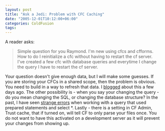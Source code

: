 ```yaml
---
layout: post
title: "Ask a Jedi: Problem with CFC Caching"
date: "2005-12-01T10:12:00+06:00"
categories: ColdFusion 
tags: 
---
```


A reader asks:

<blockquote>
Simple question for you Raymond. I'm new using cfcs and cfforms. How to do I reinitialize a cfc without having to restart the cf server. I've created a few cfc with database queries and everytime I change the query I have to restart the cf server.
</blockquote>

Your question doesn't give enough data, but I will make some guesses. If you are storing your CFCs in a shared scope, then the problem is obvious. You need to build in a way to refresh that data. I <a href="http://ray.camdenfamily.com/index.cfm/2005/11/28/Ask-a-Jedi-Refreshing-Application-Variables">blogged</a> about this a few days ago. The other possibility is - when you say your changing the query - do you mean changing the SQL, or changing the database structure? In the past, I have seen <a href="http://ray.camdenfamily.com/index.cfm?mode=entry&entry=3CE1E9A7-C54A-6BD7-28FDC5E5009DB1E4">strange errors</a> when working with a query that used prepared statements and select *. Lastly - there is a setting in CF Admin, Trust cache, that if turned on, will tell CF to only parse your files once. You do not want to have this activated on a development server as it will prevent your changes from showing up.